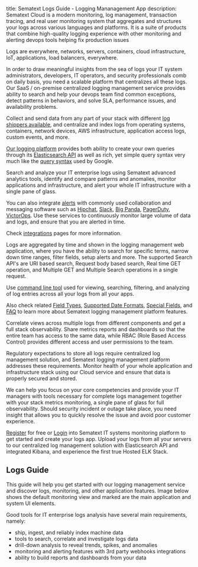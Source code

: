 title: Sematext Logs Guide - Logging Mananagement App
description: Sematext Cloud is a modern monitoring, log management, transaction tracing, and real user monitoring system that aggregates and structures your logs across various languages and platforms. It is a suite of products that combine high-quality logging experience with other monitoring and alerting devops tools helping fix production issues

Logs are everywhere, networks, servers, containers, cloud infrastructure, IoT, applications, load balancers, everywhere.

In order to draw meaningful insights from the sea of logs your IT system administrators, developers, IT operators, and security professionals comb on daily basis, you need a scalable platform that centralizes all these logs. Our SaaS / on-premise centralized logging management service provides ability to search and help your devops team find common exceptions, detect patterns in behaviors, and solve SLA, performance issues, and availability problems.

Collect and send data from any part of your stack with different [log shippers available](https://sematext.com/docs/logs/sending-log-events/), and centralize and index logs from operating systems, containers, network devices, AWS infrastructure, application access logs, custom events, and more. 

[Our logging platform](https://sematext.com/logsene/) provides both ability to create your own queries through its [Elasticsearch API](https://sematext.com/docs/logs/search-through-the-elasticsearch-api/) as well as rich, yet simple query syntax very much like the [query syntax](https://sematext.com/docs/logs/search-syntax/) used by Google.


Search and analyze your IT enterprise logs using Sematext advanced analytics tools, identify and compare patterns and anomalies, monitor applications and infrastructure, and alert your whole IT infrastructure with a single pane of glass. 

You can also integrate [alerts](https://sematext.com/docs/alerts/) with commonly used collaboration and messaging software such as [Hipchat](https://sematext.com/docs/integration/alerts-hipchat-integration/), [Slack](https://sematext.com/docs/integration/alerts-slack-integration/), [Big Panda](https://sematext.com/docs/integration/alerts-bigpanda-integration/), [PagerDuty](https://sematext.com/docs/integration/alerts-pagerduty-integration/), [VictorOps](https://sematext.com/docs/integration/alerts-victorops-integration/). Use these services to continuously monitor large volume of data and logs, and ensure that you are alerted in time.

Check [integrations](https://sematext.com/docs/integration/) pages for more information. 

Logs are aggregated by time and shown in the logging management web application, where you have the ability to search for specific terms, narrow down time ranges, filter fields, setup alerts and more. The supported Search API's are URI based search, Request body based search, Real time GET operation, and Multiple GET and Multiple Search operations in a single request.

Use [command line tool](https://sematext.com/blog/logsene-cli/) used for viewing, searching, filtering, and analyzing of log entries across all your logs from all your apps. 

Also check related [Field Types](https://sematext.com/docs/logs/field-types/), [Supported Date Formats](https://sematext.com/docs/logs/supported-date-formats/), [Special Fields](https://sematext.com/docs/logs/special-fields/), and [FAQ](https://sematext.com/docs/logs/faq/) to learn more about Sematext logging management platform features.

Correlate views across multiple logs from different components and get a full stack observability. Share metrics reports and dashboards so that the entire team has access to the same data, while RBAC (Role Based Access Control) provides different access and user permissions to the team.

Regulatory expectations to store all logs require centralized log management solution, and Sematext logging management platform addresses these requirements. Monitor health of your whole application and infrastructure stack using our Cloud service and ensure that data is properly secured and stored. 

We can help you focus on your core competencies and provide your IT managers with tools necessary for complete logs management together with your stack metrics monitoring, a single pane of glass for full observability. Should security incident or outage take place, you need insight that allows you to quickly resolve the issue and avoid poor customer experience.

[Register](https://apps.sematext.com/ui/registration) for free or [Login](https://apps.sematext.com/ui/login/) into Sematext IT systems monitoring platform to get started and create your logs app. Upload your logs from all your servers to our centralized log management solution with Elasticsearch API and integrated Kibana, and experience the first true Hosted ELK Stack.

## Logs Guide

This guide will help you get started with our logging management service and discover logs, monitoring, and other application features. Image below shows the default monitoring view and marked are the main application and system UI elements.

Good tools for IT enterprise logs analysis have several main requirements, namely:

- ship, ingest, and reliably index machine data
- tools to search, correlate and investigate logs data
- drill-down analysis to reveal trends, spikes, and anomalies
- monitoring and alerting features with 3rd party webhooks integrations 
- ability to build reports and dashboards from your data


